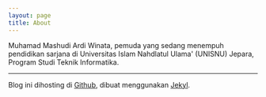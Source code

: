 ```yaml
---
layout: page
title: About
---
```


Muhamad Mashudi Ardi Winata, pemuda yang sedang menempuh pendidikan sarjana di Universitas Islam Nahdlatul Ulama' (UNISNU) Jepara, Program Studi Teknik Informatika.

***

Blog ini dihosting di [Github](http://github.com/), dibuat menggunakan [Jekyl](http://jekyllrb.com/).